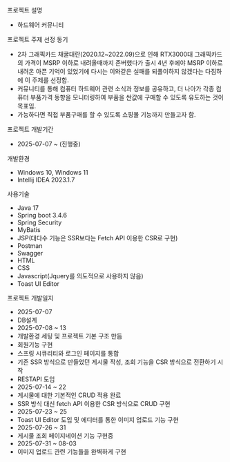 프로젝트 설명
* 하드웨어 커뮤니티

프로젝트 주제 선정 동기
* 2차 그래픽카드 채굴대란(2020.12~2022.09)으로 인해 RTX3000대 그래픽카드의 가격이 MSRP 이하로 내려올때까지 존버했다가 출시 4년 후에야 MSRP 이하로 내려온 아픈 기억이 있었기에 다시는 이와같은 실패를 되풀이하지 않겠다는 다짐하에 이 주제를 선정함.
* 커뮤니티를 통해 컴퓨터 하드웨어 관련 소식과 정보를 공유하고, 더 나아가 각종 컴퓨터 부품가격 동향을 모니터링하여 부품을 싼값에 구매할 수 있도록 유도하는 것이 목표임.
* 가능하다면 직접 부품구매를 할 수 있도록 쇼핑몰 기능까지 만들고자 함.

프로젝트 개발기간
* 2025-07-07 ~ (진행중)

개발환경
* Windows 10, Windows 11
* Intellij IDEA 2023.1.7

사용기술
* Java 17
* Spring boot 3.4.6
* Spring Security
* MyBatis
* JSP(대다수 기능은 SSR보다는 Fetch API 이용한 CSR로 구현)
* Postman
* Swagger
* HTML
* CSS
* Javascript(Jquery를 의도적으로 사용하지 않음)
* Toast UI Editor

프로젝트 개발일지
* 2025-07-07
* DB설계
* 2025-07-08 ~ 13
* 개발환경 세팅 및 프로젝트 기본 구조 만듬
* 회원기능 구현
* 스프링 시큐리티와 로그인 페이지를 통합
* 기존 SSR 방식으로 만들었던 게시물 작성, 조회 기능을 CSR 방식으로 전환하기 시작
* RESTAPI 도입
* 2025-07-14 ~ 22
* 게시물에 대한 기본적인 CRUD 적용 완료
* SSR 방식 대신 fetch API 이용한 CSR 방식으로 CRUD 구현
* 2025-07-23 ~ 25
* Toast UI Editor 도입 및 에디터를 통한 이미지 업로드 기능 구현
* 2025-07-26 ~ 31
* 게시물 조회 페이지네이션 기능 구현중
* 2025-07-31 ~ 08-03
* 이미지 업로드 관련 기능들을 완벽하게 구현


